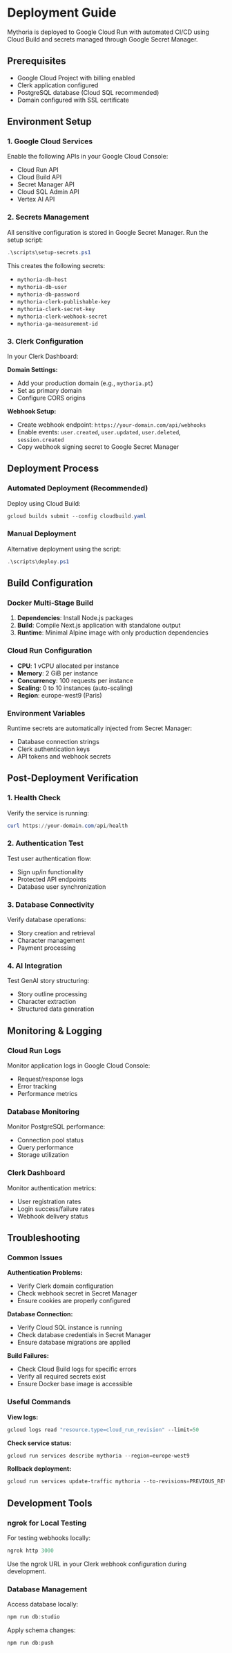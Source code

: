 # Deployment Guide

Mythoria is deployed to Google Cloud Run with automated CI/CD using Cloud Build and secrets managed through Google Secret Manager.

## Prerequisites

- Google Cloud Project with billing enabled
- Clerk application configured
- PostgreSQL database (Cloud SQL recommended)
- Domain configured with SSL certificate

## Environment Setup

### 1. Google Cloud Services
Enable the following APIs in your Google Cloud Console:
- Cloud Run API
- Cloud Build API
- Secret Manager API
- Cloud SQL Admin API
- Vertex AI API

### 2. Secrets Management
All sensitive configuration is stored in Google Secret Manager. Run the setup script:

```powershell
.\scripts\setup-secrets.ps1
```

This creates the following secrets:
- `mythoria-db-host`
- `mythoria-db-user`
- `mythoria-db-password`
- `mythoria-clerk-publishable-key`
- `mythoria-clerk-secret-key`
- `mythoria-clerk-webhook-secret`
- `mythoria-ga-measurement-id`

### 3. Clerk Configuration
In your Clerk Dashboard:

**Domain Settings:**
- Add your production domain (e.g., `mythoria.pt`)
- Set as primary domain
- Configure CORS origins

**Webhook Setup:**
- Create webhook endpoint: `https://your-domain.com/api/webhooks`
- Enable events: `user.created`, `user.updated`, `user.deleted`, `session.created`
- Copy webhook signing secret to Google Secret Manager

## Deployment Process

### Automated Deployment (Recommended)
Deploy using Cloud Build:

```powershell
gcloud builds submit --config cloudbuild.yaml
```

### Manual Deployment
Alternative deployment using the script:

```powershell
.\scripts\deploy.ps1
```

## Build Configuration

### Docker Multi-Stage Build
1. **Dependencies**: Install Node.js packages
2. **Build**: Compile Next.js application with standalone output
3. **Runtime**: Minimal Alpine image with only production dependencies

### Cloud Run Configuration
- **CPU**: 1 vCPU allocated per instance
- **Memory**: 2 GiB per instance
- **Concurrency**: 100 requests per instance
- **Scaling**: 0 to 10 instances (auto-scaling)
- **Region**: europe-west9 (Paris)

### Environment Variables
Runtime secrets are automatically injected from Secret Manager:
- Database connection strings
- Clerk authentication keys
- API tokens and webhook secrets

## Post-Deployment Verification

### 1. Health Check
Verify the service is running:
```powershell
curl https://your-domain.com/api/health
```

### 2. Authentication Test
Test user authentication flow:
- Sign up/in functionality
- Protected API endpoints
- Database user synchronization

### 3. Database Connectivity
Verify database operations:
- Story creation and retrieval
- Character management
- Payment processing

### 4. AI Integration
Test GenAI story structuring:
- Story outline processing
- Character extraction
- Structured data generation

## Monitoring & Logging

### Cloud Run Logs
Monitor application logs in Google Cloud Console:
- Request/response logs
- Error tracking
- Performance metrics

### Database Monitoring
Monitor PostgreSQL performance:
- Connection pool status
- Query performance
- Storage utilization

### Clerk Dashboard
Monitor authentication metrics:
- User registration rates
- Login success/failure rates
- Webhook delivery status

## Troubleshooting

### Common Issues

**Authentication Problems:**
- Verify Clerk domain configuration
- Check webhook secret in Secret Manager
- Ensure cookies are properly configured

**Database Connection:**
- Verify Cloud SQL instance is running
- Check database credentials in Secret Manager
- Ensure database migrations are applied

**Build Failures:**
- Check Cloud Build logs for specific errors
- Verify all required secrets exist
- Ensure Docker base image is accessible

### Useful Commands

**View logs:**
```powershell
gcloud logs read "resource.type=cloud_run_revision" --limit=50
```

**Check service status:**
```powershell
gcloud run services describe mythoria --region=europe-west9
```

**Rollback deployment:**
```powershell
gcloud run services update-traffic mythoria --to-revisions=PREVIOUS_REVISION=100 --region=europe-west9
```

## Development Tools

### ngrok for Local Testing
For testing webhooks locally:

```powershell
ngrok http 3000
```

Use the ngrok URL in your Clerk webhook configuration during development.

### Database Management
Access database locally:
```powershell
npm run db:studio
```

Apply schema changes:
```powershell
npm run db:push
```
